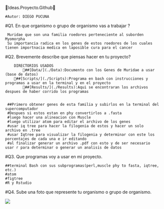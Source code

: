 🌟Ideas.Proyecto.Github🌟
	
	#Autor: DIEGO PUCUNA 
	
#Q1. En que organismo o grupo de organismo vas a trabajar ?

     Muridae que son una familia roedores perteneciente al suborden Myomorpha
     Su importancia radica en los genes de estos roedores de los cuales tienen importnacia medica en laposible cura para el cancer
#Q2. Brevemente describe que piensas hacer en tu proyecto?

		DIRECTORIOS USADOS
         	📁##[Data/](./Data):Documento con los Genes de Muridae a usar (base de datos)
	  	📁##[Scripts/](./Scripts):Programa en bash con instrucciones y programas a usar en la terminal y en el proyecto
    		📁##[Results/](./Results):Aqui se encontraran los archivos despues de haber corrido los programas 


     ##Primero obtener genes de esta familia y subirlos en la terminal del supercomputador 
     #Despues si estos estan en phy convertirlos a .fasta
     #luego hacer una alineacion con Muscle
     #luego utilizar atom para editar el archivo de los genes
     #usar iq tree para hacer la filogenia de estos y hacer un solo archivo en .tree
     #usar Iqtree para visualizar la filogenia y determinar con este los porcentajes de cada una e ir editando
     #al finalizar generar un archivo .pdf con esto y de ser necesario usar r para determinar o generar un analisis de datos
#Q3. Que programas voy a usar en mi proyecto. 

	##terminal Bash con sus subprogramas(perl,muscle phy to fasta, iqtree, etc.)
	#atom
	#figtree
	#R y Rstudio
#Q4. Sube una foto que represente tu organismo o grupo de organismo. 

![](https://inaturalist-open-data.s3.amazonaws.com/photos/331198558/large.jpg)
